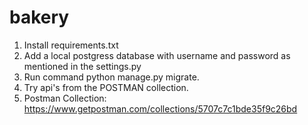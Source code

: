 # bakery

1. Install requirements.txt
2. Add a local postgress database with username and password as mentioned in the settings.py 
3. Run command python manage.py migrate.
4. Try api's from the POSTMAN collection.
5. Postman Collection: https://www.getpostman.com/collections/5707c7c1bde35f9c26bd
